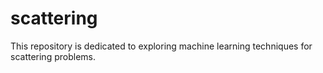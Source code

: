 # scattering
 This repository is dedicated to exploring machine learning techniques for scattering problems.
